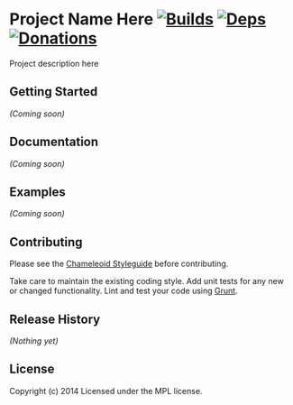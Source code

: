Project Name Here [![Builds][]][travis] [![Deps][]][gemnasium] [![Donations][]][gittip]
=================
Project description here

[Builds]: http://img.shields.io/travis-ci/chameleoid/PROJECT.png "Build Status"
[travis]: https://travis-ci.org/chameleoid/PROJECT
[Deps]: https://gemnasium.com/chameleoid/PROJECT.png "Dependency Status"
[gemnasium]: https://gemnasium.com/chameleoid/PROJECT
[Donations]: http://img.shields.io/gittip/chameleoid.png
[gittip]: https://www.gittip.com/chameleoid/


## Getting Started
_(Coming soon)_


## Documentation
_(Coming soon)_


## Examples
_(Coming soon)_


## Contributing
Please see the [Chameleoid Styleguide][] before contributing.

Take care to maintain the existing coding style.  Add unit tests for any new or
changed functionality.  Lint and test your code using [Grunt][].

[Chameleoid Styleguide]: https://github.com/chameleoid/style
[Grunt]: http://gruntjs.com/


## Release History
_(Nothing yet)_


## License
Copyright (c) 2014
Licensed under the MPL license.
